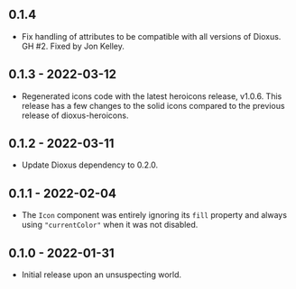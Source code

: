 ## 0.1.4

* Fix handling of attributes to be compatible with all versions of Dioxus. GH
  #2. Fixed by Jon Kelley.


## 0.1.3 - 2022-03-12

* Regenerated icons code with the latest heroicons release, v1.0.6. This
  release has a few changes to the solid icons compared to the previous
  release of dioxus-heroicons.


## 0.1.2 - 2022-03-11

* Update Dioxus dependency to 0.2.0.


## 0.1.1 - 2022-02-04

* The `Icon` component was entirely ignoring its `fill` property and always
  using `"currentColor"` when it was not disabled.


## 0.1.0 - 2022-01-31

* Initial release upon an unsuspecting world.
